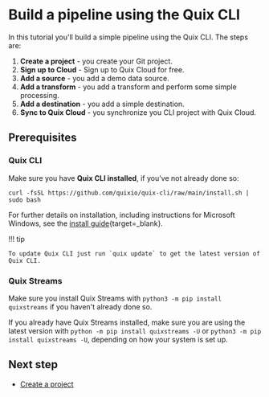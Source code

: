 # Build a pipeline using the Quix CLI

In this tutorial you'll build a simple pipeline using the Quix CLI. The steps are:

1. **Create a project** - you create your Git project.
2. **Sign up to Cloud** - Sign up to Quix Cloud for free.
3. **Add a source** - you add a demo data source.
4. **Add a transform** - you add a transform and perform some simple processing.
5. **Add a destination** - you add a simple destination.
6. **Sync to Quix Cloud** - you synchronize you CLI project with Quix Cloud.

## Prerequisites

### Quix CLI

Make sure you have **Quix CLI installed**, if you've not already done so:

```
curl -fsSL https://github.com/quixio/quix-cli/raw/main/install.sh | sudo bash
```

For further details on installation, including instructions for Microsoft Windows, see the [install guide](https://github.com/quixio/quix-cli?tab=readme-ov-file#installation-of-quix-cli){target=_blank}.

!!! tip

    To update Quix CLI just run `quix update` to get the latest version of Quix CLI.

### Quix Streams

Make sure you install Quix Streams with `python3 -m pip install quixstreams` if you haven't already done so. 

If you already have Quix Streams installed, make sure you are using the latest version with `python -m pip install quixstreams -U` or `python3 -m pip install quixstreams -U`, depending on how your system is set up.

## Next step

* [Create a project](./cli-create-project.md)
